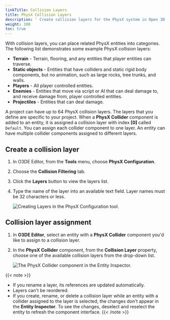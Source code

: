 ```yaml
---
linkTitle: Collision Layers
title: PhysX Collision Layers
description: ' Create collision layers for the PhysX system in Open 3D Engine (O3DE). '
weight: 300
toc: true
---
```


With collision layers, you can place related PhysX entities into categories. The following list demonstrates some example PhysX collision layers:

* **Terrain** - Terrain, flooring, and any entities that player entities can traverse.
* **Static objects** - Entities that have colliders and static rigid body components, but no animation, such as large rocks, tree trunks, and walls.
* **Players** - All player controlled entities.
* **Enemies** - Entities that move via script or AI that can deal damage to, and receive damage from, player controlled entities.
* **Projectiles** - Entities that can deal damage.

A project can have up to 64 PhysX collision layers. The layers that you define are specific to your project. When a **PhysX Collider** component is added to an entity, it is assigned a collision layer with index **\[0\]** called `Default`. You can assign each collider component to one layer. An entity can have multiple collider components assigned to different layers.

## Create a collision layer

1. In O3DE Editor, from the **Tools** menu, choose **PhysX Configuration**.

1. Choose the **Collision Filtering** tab.

1. Click the **Layers** button to view the layers list.

1. Type the name of the layer into an available text field. Layer names must be 32 characters or less.

    ![Creating Layers in the PhysX Configuration tool.](/images/user-guide/interactivity/physics/nvidia-physx/configuring/physx-configuration-2.png)

## Collision layer assignment

1. In **O3DE Editor**, select an entity with a **PhysX Collider** component you'd like to assign to a collision layer.

1. In the **PhysX Collider** component, from the **Collision Layer** property, choose one of the available collision layers from the drop-down list.

    ![The PhysX Collider component in the Entity Inspector.](/images/user-guide/interactivity/physics/nvidia-physx/configuring/physx-configuration-3.png)

{{< note >}} 
* If you rename a layer, its references are updated automatically.
* Layers can't be reordered.
* If you create, rename, or delete a collision layer while an entity with a collider assigned to the layer is selected, the changes don't appear in the **Entity Inspector**. To see the changes, deselect and reselect the entity to refresh the component interface.
{{< /note >}}
